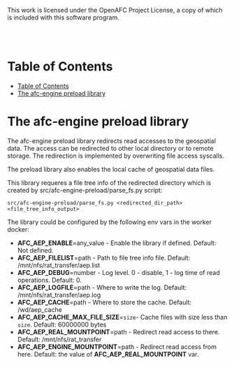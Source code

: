 This work is licensed under the OpenAFC Project License, a copy of which is included with this software program.

<br />
<br />

# Table of Contents
- [Table of Contents](#table-of-contents)
- [The afc-engine preload library](#the-afc-engine-preload-library)
# The afc-engine preload library
The afc-engine preload library redirects read accesses to the geospatial data. The access can be redirected to other local directory or to remote storage. The redirection is implemented by overwriting file access syscalls.

The preload library also enables the local cache of geospatial data files.

This library requeres a file tree info of the redirected directory which is created by src/afc-engine-preload/parse_fs.py script:
```
src/afc-engine-preload/parse_fs.py <redirected_dir_path> <file_tree_info_output>
```

The library could be configured by the following env vars in the worker docker:
- **AFC_AEP_ENABLE**=any_value - Enable the library if defined. Default: Not defined.
- **AFC_AEP_FILELIST**=path - Path to file tree info file. Default: /mnt/nfs/rat_transfer/aep.list
- **AFC_AEP_DEBUG**=number - Log level. 0 - disable, 1 - log time of read operations. Default: 0.
- **AFC_AEP_LOGFILE**=path - Where to write the log. Default:  /mnt/nfs/rat_transfer/aep.log
- **AFC_AEP_CACHE**=path - Where to store the cache. Default:  /wd/aep_cache
- **AFC_AEP_CACHE_MAX_FILE_SIZE**=`size`- Cache files with size less than `size`. Default: 60000000 bytes
- **AFC_AEP_REAL_MOUNTPOINT**=path - Redirect read access to there. Default: /mnt/nfs/rat_transfer
- **AFC_AEP_ENGINE_MOUNTPOINT**=path - Redirect read access from here. Default: the value of **AFC_AEP_REAL_MOUNTPOINT** var.
